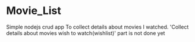 # Movie_List
Simple nodejs crud app
To collect details about movies I watched. 'Collect details about movies wish to watch(wishlist)' part is not done yet
